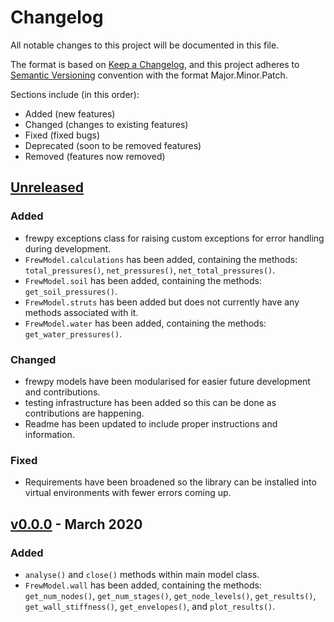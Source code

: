 # Changelog

All notable changes to this project will be documented in this file.

The format is based on [Keep a Changelog](https://keepachangelog.com/en/1.0.0/),
and this project adheres to [Semantic Versioning](https://semver.org/spec/v2.0.0.html) convention with the format Major.Minor.Patch.

Sections include (in this order):

- Added (new features)
- Changed (changes to existing features)
- Fixed (fixed bugs)
- Deprecated (soon to be removed features)
- Removed (features now removed)

## [Unreleased]

### Added

- frewpy exceptions class for raising custom exceptions for error handling during development.
- `FrewModel.calculations` has been added, containing the methods: `total_pressures()`, `net_pressures()`, `net_total_pressures()`.
- `FrewModel.soil` has been added, containing the methods: `get_soil_pressures()`.
- `FrewModel.struts` has been added but does not currently have any methods associated with it.
- `FrewModel.water` has been added, containing the methods: `get_water_pressures()`.

### Changed

- frewpy models have been modularised for easier future development and contributions.
- testing infrastructure has been added so this can be done as contributions are happening.
- Readme has been updated to include proper instructions and information.

### Fixed

- Requirements have been broadened so the library can be installed into virtual environments with fewer errors coming up.

## [v0.0.0] - March 2020

### Added

- `analyse()` and `close()` methods within main model class.
- `FrewModel.wall` has been added, containing the methods: `get_num_nodes()`, `get_num_stages()`, `get_node_levels()`, `get_results()`, `get_wall_stiffness()`, `get_envelopes()`, and `plot_results()`.

[unreleased]: https://gitlab.arup.com/ait/frewpy/-/compare/v0.0.0...develop
[v0.0.0]: https://gitlab.arup.com/ait/frewpy/-/tree/v0.0.0
